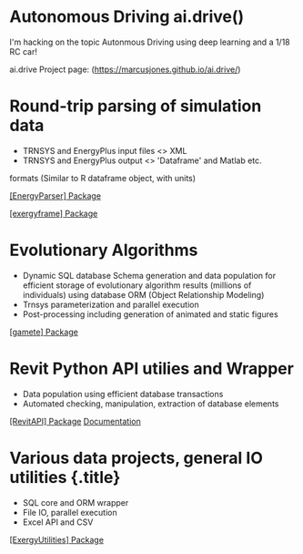 # Autonomous Driving ai.drive()

I'm hacking on the topic Autonmous Driving using deep learning and a
1/18 RC car!


ai.drive Project page: (https://marcusjones.github.io/ai.drive/)



# Round-trip parsing of simulation data

-   TRNSYS and EnergyPlus input files \<\> XML
-   TRNSYS and EnergyPlus output \<\> 'Dataframe' and Matlab etc.

formats (Similar to R dataframe object, with units)

[[EnergyParser] Package](https://github.com/MarcusJones/EnergyParser)

[[exergyframe] Package](https://github.com/MarcusJones/exergyframe) 



# Evolutionary Algorithms

-   Dynamic SQL database Schema generation and data population for efficient storage of evolutionary algorithm results (millions of individuals) using database ORM (Object Relationship Modeling)
-   Trnsys parameterization and parallel execution
-   Post-processing including generation of animated and static figures


[[gamete] Package](https://github.com/MarcusJones/gamete) 

# Revit Python API utilies and Wrapper

-   Data population using efficient database transactions
-   Automated checking, manipulation, extraction of database elements


[[RevitAPI] Package](https://github.com/MarcusJones/RevitAPI) 
[Documentation](https://htmlpreview.github.io/?https://github.com/MarcusJones/ExergyUtilities/blob/master/RevitUtilities/_build/html/index.html)


# Various data projects, general IO utilities {.title}

-   SQL core and ORM wrapper
-   File IO, parallel execution
-   Excel API and CSV


[[ExergyUtilities]
Package](https://github.com/MarcusJones/ExergyUtilities) 

 